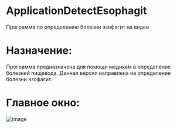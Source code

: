 # ApplicationDetectEsophagit
Программа по определению болезни эзофагит на видео

# Назначение:
Программа предназначена для помощи медикам в определение болезней пищевода.
Данная версия направлена на определение болезни эзофагит.

# Главное окно:
![image](https://user-images.githubusercontent.com/90927578/235428534-5604688c-3564-42b6-8751-5cc1be642bfd.png)
